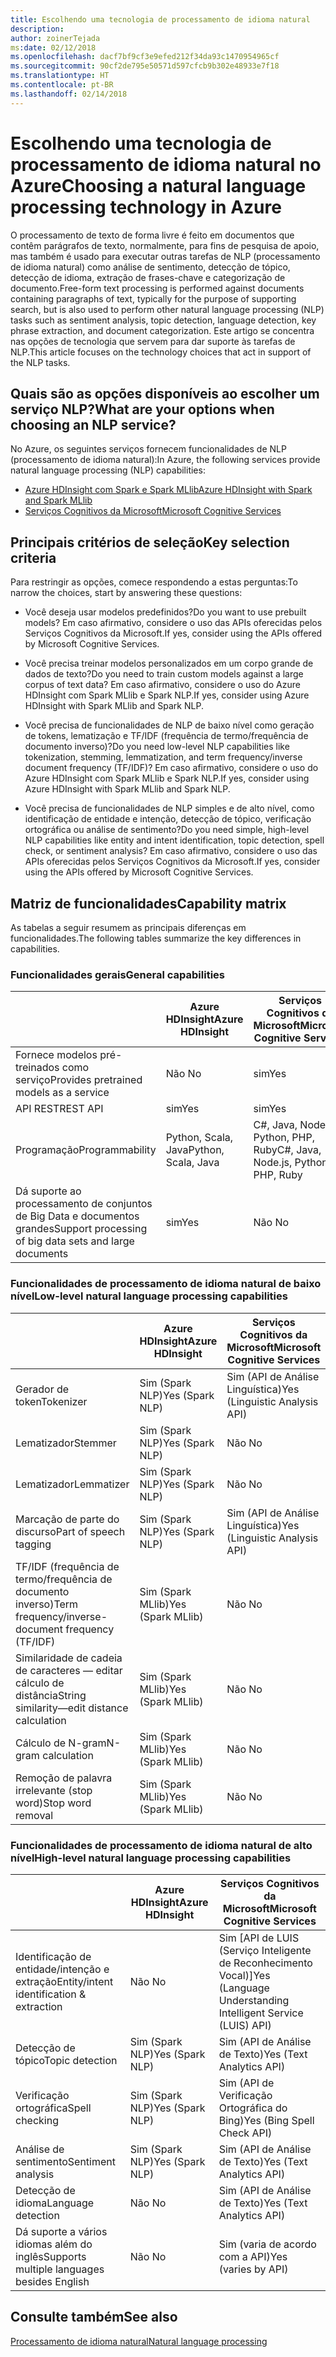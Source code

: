 ```yaml
---
title: Escolhendo uma tecnologia de processamento de idioma natural
description: 
author: zoinerTejada
ms:date: 02/12/2018
ms.openlocfilehash: dacf7bf9cf3e9efed212f34da93c1470954965cf
ms.sourcegitcommit: 90cf2de795e50571d597cfcb9b302e48933e7f18
ms.translationtype: HT
ms.contentlocale: pt-BR
ms.lasthandoff: 02/14/2018
---
```

# <a name="choosing-a-natural-language-processing-technology-in-azure"></a><span data-ttu-id="2d8b1-102">Escolhendo uma tecnologia de processamento de idioma natural no Azure</span><span class="sxs-lookup"><span data-stu-id="2d8b1-102">Choosing a natural language processing technology in Azure</span></span>

<span data-ttu-id="2d8b1-103">O processamento de texto de forma livre é feito em documentos que contêm parágrafos de texto, normalmente, para fins de pesquisa de apoio, mas também é usado para executar outras tarefas de NLP (processamento de idioma natural) como análise de sentimento, detecção de tópico, detecção de idioma, extração de frases-chave e categorização de documento.</span><span class="sxs-lookup"><span data-stu-id="2d8b1-103">Free-form text processing is performed against documents containing paragraphs of text, typically for the purpose of supporting search, but is also used to perform other natural language processing (NLP) tasks such as sentiment analysis, topic detection, language detection, key phrase extraction, and document categorization.</span></span> <span data-ttu-id="2d8b1-104">Este artigo se concentra nas opções de tecnologia que servem para dar suporte às tarefas de NLP.</span><span class="sxs-lookup"><span data-stu-id="2d8b1-104">This article focuses on the technology choices that act in support of the NLP tasks.</span></span>

## <a name="what-are-your-options-when-choosing-an-nlp-service"></a><span data-ttu-id="2d8b1-105">Quais são as opções disponíveis ao escolher um serviço NLP?</span><span class="sxs-lookup"><span data-stu-id="2d8b1-105">What are your options when choosing an NLP service?</span></span>

<span data-ttu-id="2d8b1-106">No Azure, os seguintes serviços fornecem funcionalidades de NLP (processamento de idioma natural):</span><span class="sxs-lookup"><span data-stu-id="2d8b1-106">In Azure, the following services provide natural language processing (NLP) capabilities:</span></span>

- [<span data-ttu-id="2d8b1-107">Azure HDInsight com Spark e Spark MLlib</span><span class="sxs-lookup"><span data-stu-id="2d8b1-107">Azure HDInsight with Spark and Spark MLlib</span></span>](/azure/hdinsight/spark/apache-spark-overview)
- [<span data-ttu-id="2d8b1-108">Serviços Cognitivos da Microsoft</span><span class="sxs-lookup"><span data-stu-id="2d8b1-108">Microsoft Cognitive Services</span></span>](/azure/#pivot=products&panel=cognitive)

## <a name="key-selection-criteria"></a><span data-ttu-id="2d8b1-109">Principais critérios de seleção</span><span class="sxs-lookup"><span data-stu-id="2d8b1-109">Key selection criteria</span></span>

<span data-ttu-id="2d8b1-110">Para restringir as opções, comece respondendo a estas perguntas:</span><span class="sxs-lookup"><span data-stu-id="2d8b1-110">To narrow the choices, start by answering these questions:</span></span>

- <span data-ttu-id="2d8b1-111">Você deseja usar modelos predefinidos?</span><span class="sxs-lookup"><span data-stu-id="2d8b1-111">Do you want to use prebuilt models?</span></span> <span data-ttu-id="2d8b1-112">Em caso afirmativo, considere o uso das APIs oferecidas pelos Serviços Cognitivos da Microsoft.</span><span class="sxs-lookup"><span data-stu-id="2d8b1-112">If yes, consider using the APIs offered by Microsoft Cognitive Services.</span></span>

- <span data-ttu-id="2d8b1-113">Você precisa treinar modelos personalizados em um corpo grande de dados de texto?</span><span class="sxs-lookup"><span data-stu-id="2d8b1-113">Do you need to train custom models against a large corpus of text data?</span></span> <span data-ttu-id="2d8b1-114">Em caso afirmativo, considere o uso do Azure HDInsight com Spark MLlib e Spark NLP.</span><span class="sxs-lookup"><span data-stu-id="2d8b1-114">If yes, consider using Azure HDInsight with Spark MLlib and Spark NLP.</span></span>

- <span data-ttu-id="2d8b1-115">Você precisa de funcionalidades de NLP de baixo nível como geração de tokens, lematização e TF/IDF (frequência de termo/frequência de documento inverso)?</span><span class="sxs-lookup"><span data-stu-id="2d8b1-115">Do you need low-level NLP capabilities like tokenization, stemming, lemmatization, and term frequency/inverse document frequency (TF/IDF)?</span></span> <span data-ttu-id="2d8b1-116">Em caso afirmativo, considere o uso do Azure HDInsight com Spark MLlib e Spark NLP.</span><span class="sxs-lookup"><span data-stu-id="2d8b1-116">If yes, consider using Azure HDInsight with Spark MLlib and Spark NLP.</span></span>

- <span data-ttu-id="2d8b1-117">Você precisa de funcionalidades de NLP simples e de alto nível, como identificação de entidade e intenção, detecção de tópico, verificação ortográfica ou análise de sentimento?</span><span class="sxs-lookup"><span data-stu-id="2d8b1-117">Do you need simple, high-level NLP capabilities like entity and intent identification, topic detection, spell check, or sentiment analysis?</span></span> <span data-ttu-id="2d8b1-118">Em caso afirmativo, considere o uso das APIs oferecidas pelos Serviços Cognitivos da Microsoft.</span><span class="sxs-lookup"><span data-stu-id="2d8b1-118">If yes, consider using the APIs offered by Microsoft Cognitive Services.</span></span>

## <a name="capability-matrix"></a><span data-ttu-id="2d8b1-119">Matriz de funcionalidades</span><span class="sxs-lookup"><span data-stu-id="2d8b1-119">Capability matrix</span></span>

<span data-ttu-id="2d8b1-120">As tabelas a seguir resumem as principais diferenças em funcionalidades.</span><span class="sxs-lookup"><span data-stu-id="2d8b1-120">The following tables summarize the key differences in capabilities.</span></span>  

### <a name="general-capabilities"></a><span data-ttu-id="2d8b1-121">Funcionalidades gerais</span><span class="sxs-lookup"><span data-stu-id="2d8b1-121">General capabilities</span></span>

| | <span data-ttu-id="2d8b1-122">Azure HDInsight</span><span class="sxs-lookup"><span data-stu-id="2d8b1-122">Azure HDInsight</span></span> | <span data-ttu-id="2d8b1-123">Serviços Cognitivos da Microsoft</span><span class="sxs-lookup"><span data-stu-id="2d8b1-123">Microsoft Cognitive Services</span></span> |
| --- | --- | --- |
| <span data-ttu-id="2d8b1-124">Fornece modelos pré-treinados como serviço</span><span class="sxs-lookup"><span data-stu-id="2d8b1-124">Provides pretrained models as a service</span></span> | <span data-ttu-id="2d8b1-125">Não </span><span class="sxs-lookup"><span data-stu-id="2d8b1-125">No</span></span> | <span data-ttu-id="2d8b1-126">sim</span><span class="sxs-lookup"><span data-stu-id="2d8b1-126">Yes</span></span> |
| <span data-ttu-id="2d8b1-127">API REST</span><span class="sxs-lookup"><span data-stu-id="2d8b1-127">REST API</span></span> | <span data-ttu-id="2d8b1-128">sim</span><span class="sxs-lookup"><span data-stu-id="2d8b1-128">Yes</span></span> | <span data-ttu-id="2d8b1-129">sim</span><span class="sxs-lookup"><span data-stu-id="2d8b1-129">Yes</span></span> |
| <span data-ttu-id="2d8b1-130">Programação</span><span class="sxs-lookup"><span data-stu-id="2d8b1-130">Programmability</span></span> | <span data-ttu-id="2d8b1-131">Python, Scala, Java</span><span class="sxs-lookup"><span data-stu-id="2d8b1-131">Python, Scala, Java</span></span> | <span data-ttu-id="2d8b1-132">C#, Java, Node.js, Python, PHP, Ruby</span><span class="sxs-lookup"><span data-stu-id="2d8b1-132">C#, Java, Node.js, Python, PHP, Ruby</span></span> |
| <span data-ttu-id="2d8b1-133">Dá suporte ao processamento de conjuntos de Big Data e documentos grandes</span><span class="sxs-lookup"><span data-stu-id="2d8b1-133">Support processing of big data sets and large documents</span></span> | <span data-ttu-id="2d8b1-134">sim</span><span class="sxs-lookup"><span data-stu-id="2d8b1-134">Yes</span></span> | <span data-ttu-id="2d8b1-135">Não </span><span class="sxs-lookup"><span data-stu-id="2d8b1-135">No</span></span> |

### <a name="low-level-natural-language-processing-capabilities"></a><span data-ttu-id="2d8b1-136">Funcionalidades de processamento de idioma natural de baixo nível</span><span class="sxs-lookup"><span data-stu-id="2d8b1-136">Low-level natural language processing capabilities</span></span>

| | <span data-ttu-id="2d8b1-137">Azure HDInsight</span><span class="sxs-lookup"><span data-stu-id="2d8b1-137">Azure HDInsight</span></span> | <span data-ttu-id="2d8b1-138">Serviços Cognitivos da Microsoft</span><span class="sxs-lookup"><span data-stu-id="2d8b1-138">Microsoft Cognitive Services</span></span> |  
| --- | --- | --- | 
| <span data-ttu-id="2d8b1-139">Gerador de token</span><span class="sxs-lookup"><span data-stu-id="2d8b1-139">Tokenizer</span></span> | <span data-ttu-id="2d8b1-140">Sim (Spark NLP)</span><span class="sxs-lookup"><span data-stu-id="2d8b1-140">Yes (Spark NLP)</span></span> | <span data-ttu-id="2d8b1-141">Sim (API de Análise Linguística)</span><span class="sxs-lookup"><span data-stu-id="2d8b1-141">Yes (Linguistic Analysis API)</span></span> |
| <span data-ttu-id="2d8b1-142">Lematizador</span><span class="sxs-lookup"><span data-stu-id="2d8b1-142">Stemmer</span></span> | <span data-ttu-id="2d8b1-143">Sim (Spark NLP)</span><span class="sxs-lookup"><span data-stu-id="2d8b1-143">Yes (Spark NLP)</span></span> | <span data-ttu-id="2d8b1-144">Não </span><span class="sxs-lookup"><span data-stu-id="2d8b1-144">No</span></span> |
| <span data-ttu-id="2d8b1-145">Lematizador</span><span class="sxs-lookup"><span data-stu-id="2d8b1-145">Lemmatizer</span></span> | <span data-ttu-id="2d8b1-146">Sim (Spark NLP)</span><span class="sxs-lookup"><span data-stu-id="2d8b1-146">Yes (Spark NLP)</span></span> | <span data-ttu-id="2d8b1-147">Não </span><span class="sxs-lookup"><span data-stu-id="2d8b1-147">No</span></span> |
| <span data-ttu-id="2d8b1-148">Marcação de parte do discurso</span><span class="sxs-lookup"><span data-stu-id="2d8b1-148">Part of speech tagging</span></span> | <span data-ttu-id="2d8b1-149">Sim (Spark NLP)</span><span class="sxs-lookup"><span data-stu-id="2d8b1-149">Yes (Spark NLP)</span></span> | <span data-ttu-id="2d8b1-150">Sim (API de Análise Linguística)</span><span class="sxs-lookup"><span data-stu-id="2d8b1-150">Yes (Linguistic Analysis API)</span></span> |
| <span data-ttu-id="2d8b1-151">TF/IDF (frequência de termo/frequência de documento inverso)</span><span class="sxs-lookup"><span data-stu-id="2d8b1-151">Term frequency/inverse-document frequency (TF/IDF)</span></span> | <span data-ttu-id="2d8b1-152">Sim (Spark MLlib)</span><span class="sxs-lookup"><span data-stu-id="2d8b1-152">Yes (Spark MLlib)</span></span> | <span data-ttu-id="2d8b1-153">Não </span><span class="sxs-lookup"><span data-stu-id="2d8b1-153">No</span></span> |
| <span data-ttu-id="2d8b1-154">Similaridade de cadeia de caracteres &mdash; editar cálculo de distância</span><span class="sxs-lookup"><span data-stu-id="2d8b1-154">String similarity&mdash;edit distance calculation</span></span> | <span data-ttu-id="2d8b1-155">Sim (Spark MLlib)</span><span class="sxs-lookup"><span data-stu-id="2d8b1-155">Yes (Spark MLlib)</span></span> | <span data-ttu-id="2d8b1-156">Não </span><span class="sxs-lookup"><span data-stu-id="2d8b1-156">No</span></span> |
| <span data-ttu-id="2d8b1-157">Cálculo de N-gram</span><span class="sxs-lookup"><span data-stu-id="2d8b1-157">N-gram calculation</span></span> | <span data-ttu-id="2d8b1-158">Sim (Spark MLlib)</span><span class="sxs-lookup"><span data-stu-id="2d8b1-158">Yes (Spark MLlib)</span></span> | <span data-ttu-id="2d8b1-159">Não </span><span class="sxs-lookup"><span data-stu-id="2d8b1-159">No</span></span> |
| <span data-ttu-id="2d8b1-160">Remoção de palavra irrelevante (stop word)</span><span class="sxs-lookup"><span data-stu-id="2d8b1-160">Stop word removal</span></span> | <span data-ttu-id="2d8b1-161">Sim (Spark MLlib)</span><span class="sxs-lookup"><span data-stu-id="2d8b1-161">Yes (Spark MLlib)</span></span> | <span data-ttu-id="2d8b1-162">Não </span><span class="sxs-lookup"><span data-stu-id="2d8b1-162">No</span></span> |

### <a name="high-level-natural-language-processing-capabilities"></a><span data-ttu-id="2d8b1-163">Funcionalidades de processamento de idioma natural de alto nível</span><span class="sxs-lookup"><span data-stu-id="2d8b1-163">High-level natural language processing capabilities</span></span>

| | <span data-ttu-id="2d8b1-164">Azure HDInsight</span><span class="sxs-lookup"><span data-stu-id="2d8b1-164">Azure HDInsight</span></span> | <span data-ttu-id="2d8b1-165">Serviços Cognitivos da Microsoft</span><span class="sxs-lookup"><span data-stu-id="2d8b1-165">Microsoft Cognitive Services</span></span> |
| --- | --- | --- | 
| <span data-ttu-id="2d8b1-166">Identificação de entidade/intenção e extração</span><span class="sxs-lookup"><span data-stu-id="2d8b1-166">Entity/intent identification & extraction</span></span> | <span data-ttu-id="2d8b1-167">Não </span><span class="sxs-lookup"><span data-stu-id="2d8b1-167">No</span></span> | <span data-ttu-id="2d8b1-168">Sim [API de LUIS (Serviço Inteligente de Reconhecimento Vocal)]</span><span class="sxs-lookup"><span data-stu-id="2d8b1-168">Yes (Language Understanding Intelligent Service (LUIS) API)</span></span> |    
| <span data-ttu-id="2d8b1-169">Detecção de tópico</span><span class="sxs-lookup"><span data-stu-id="2d8b1-169">Topic detection</span></span> | <span data-ttu-id="2d8b1-170">Sim (Spark NLP)</span><span class="sxs-lookup"><span data-stu-id="2d8b1-170">Yes (Spark NLP)</span></span> | <span data-ttu-id="2d8b1-171">Sim (API de Análise de Texto)</span><span class="sxs-lookup"><span data-stu-id="2d8b1-171">Yes (Text Analytics API)</span></span> |
| <span data-ttu-id="2d8b1-172">Verificação ortográfica</span><span class="sxs-lookup"><span data-stu-id="2d8b1-172">Spell checking</span></span> | <span data-ttu-id="2d8b1-173">Sim (Spark NLP)</span><span class="sxs-lookup"><span data-stu-id="2d8b1-173">Yes (Spark NLP)</span></span> | <span data-ttu-id="2d8b1-174">Sim (API de Verificação Ortográfica do Bing)</span><span class="sxs-lookup"><span data-stu-id="2d8b1-174">Yes (Bing Spell Check API)</span></span> |
| <span data-ttu-id="2d8b1-175">Análise de sentimento</span><span class="sxs-lookup"><span data-stu-id="2d8b1-175">Sentiment analysis</span></span> | <span data-ttu-id="2d8b1-176">Sim (Spark NLP)</span><span class="sxs-lookup"><span data-stu-id="2d8b1-176">Yes (Spark NLP)</span></span> | <span data-ttu-id="2d8b1-177">Sim (API de Análise de Texto)</span><span class="sxs-lookup"><span data-stu-id="2d8b1-177">Yes (Text Analytics API)</span></span> |
| <span data-ttu-id="2d8b1-178">Detecção de idioma</span><span class="sxs-lookup"><span data-stu-id="2d8b1-178">Language detection</span></span> | <span data-ttu-id="2d8b1-179">Não </span><span class="sxs-lookup"><span data-stu-id="2d8b1-179">No</span></span> | <span data-ttu-id="2d8b1-180">Sim (API de Análise de Texto)</span><span class="sxs-lookup"><span data-stu-id="2d8b1-180">Yes (Text Analytics API)</span></span> |
| <span data-ttu-id="2d8b1-181">Dá suporte a vários idiomas além do inglês</span><span class="sxs-lookup"><span data-stu-id="2d8b1-181">Supports multiple languages besides English</span></span> | <span data-ttu-id="2d8b1-182">Não </span><span class="sxs-lookup"><span data-stu-id="2d8b1-182">No</span></span> | <span data-ttu-id="2d8b1-183">Sim (varia de acordo com a API)</span><span class="sxs-lookup"><span data-stu-id="2d8b1-183">Yes (varies by API)</span></span> |

## <a name="see-also"></a><span data-ttu-id="2d8b1-184">Consulte também</span><span class="sxs-lookup"><span data-stu-id="2d8b1-184">See also</span></span>

[<span data-ttu-id="2d8b1-185">Processamento de idioma natural</span><span class="sxs-lookup"><span data-stu-id="2d8b1-185">Natural language processing</span></span>](../scenarios/natural-language-processing.md)